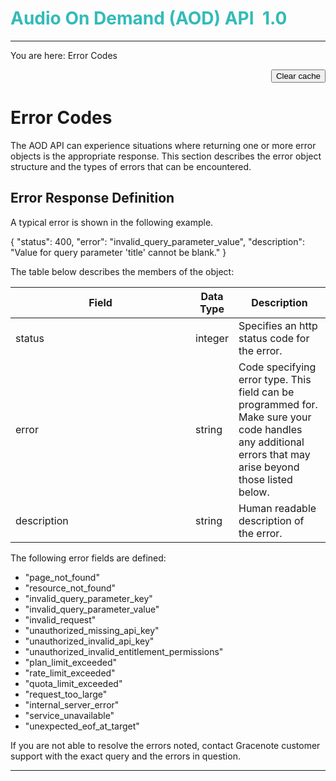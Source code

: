 <h1 id="prodtitle" style="color: #33bbb9;">Audio On Demand (AOD) API <span class="General.API mc-variable"></span> 1.0</h1><hr width="100%" size="0" align="center" /><span class="MCBreadcrumbsPrefix">You are here: </span><span class="MCBreadcrumbs">Error Codes</span><p style="text-align: right;">
  <button onclick="clearBrowserCache()">Clear cache</button>
</p>

# Error Codes

The AOD API can experience situations where returning one or more error objects is the appropriate response.  This section describes the error object structure and the types of errors that can be encountered.

## Error Response Definition

A typical error is shown in the following example.

{
  "status": 400,
  "error": "invalid_query_parameter_value",
  "description": "Value for query parameter 'title' cannot be blank."
}

The table below describes the members of the object:

<table style="width: 100%;" class="TableStyle-Standard" cellspacing="0">
  <col style="width: 288px;" class="TableStyle-Standard-Column-Regular" />
  <col style="width: 69px;" class="TableStyle-Standard-Column-Regular" />
  <col class="TableStyle-Standard-Column-Regular" />
  <thead>
    <tr class="TableStyle-Standard-Head-Header1">
      <th class="TableStyle-Standard-HeadE-Regular-Header1">Field</th>
      <th class="TableStyle-Standard-HeadE-Regular-Header1">Data Type</th>
      <th class="TableStyle-Standard-HeadD-Regular-Header1">Description</th>
    </tr>
  </thead>
  <tbody>
    <tr class="TableStyle-Standard-Body-Row1">
      <td class="TableStyle-Standard-BodyE-Regular-Row1">status</td>
      <td class="TableStyle-Standard-BodyE-Regular-Row1">integer</td>
      <td class="TableStyle-Standard-BodyD-Regular-Row1">Specifies an http status code for the error.</td>
    </tr>
    <tr class="TableStyle-Standard-Body-Row1">
      <td class="TableStyle-Standard-BodyE-Regular-Row1">error</td>
      <td class="TableStyle-Standard-BodyE-Regular-Row1">string</td>
      <td class="TableStyle-Standard-BodyD-Regular-Row1">Code specifying error type. This field can be programmed for. Make sure your code handles any additional errors that may arise beyond those listed below.</td>
    </tr>
    <tr class="TableStyle-Standard-Body-Row1">
      <td class="TableStyle-Standard-BodyB-Regular-Row1">description</td>
      <td class="TableStyle-Standard-BodyB-Regular-Row1">string</td>
      <td class="TableStyle-Standard-BodyA-Regular-Row1">Human readable description of the error.</td>
    </tr>
  </tbody>
</table>
The following error fields are defined:

* "page_not_found"
* "resource_not_found"
* "invalid_query_parameter_key"
* "invalid_query_parameter_value"
* "invalid_request"
* "unauthorized_missing_api_key"
* "unauthorized_invalid_api_key"
* "unauthorized_invalid_entitlement_permissions"
* "plan_limit_exceeded"
* "rate_limit_exceeded"
* "quota_limit_exceeded"
* "request_too_large"
* "internal_server_error"
* "service_unavailable"
* "unexpected_eof_at_target"

If you are not able to resolve the errors noted, contact Gracenote customer support with the exact query and the errors in question.

<hr width="100%" size="0" align="center" />
